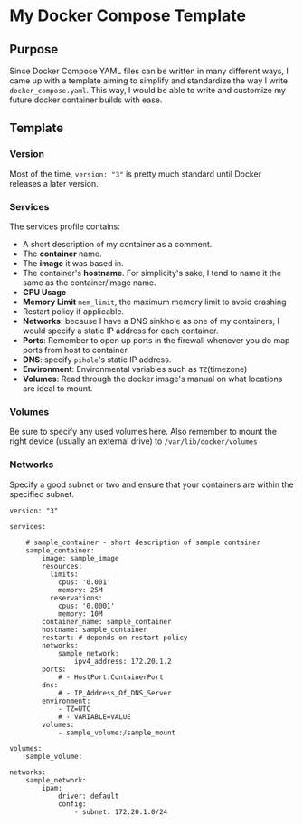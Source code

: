 # My Docker Compose Template
## Purpose
Since Docker Compose YAML files can be written in many different ways, I came up with a template aiming to simplify and standardize the way I write `docker_compose.yaml`. This way, I would be able to write and customize my future docker container builds with ease.
## Template
### Version
Most of the time, `version: "3"` is pretty much standard until Docker releases a later version.
### Services
The services profile contains:
* A short description of my container as a comment.
* The **container** name.
* The **image** it was based in.
* The container's **hostname**. For simplicity's sake, I tend to name it the same as the container/image name.
* **CPU Usage**
* **Memory Limit** `mem_limit`, the maximum memory limit to avoid crashing
* Restart policy if applicable.
* **Networks**: because I have a DNS sinkhole as one of my containers, I would specify a static IP address for each container.
* **Ports**: Remember to open up ports in the firewall whenever you do map ports from host to container.
* **DNS**: specify `pihole`'s static IP address.
* **Environment**:  Environmental variables such as `TZ`(timezone)
* **Volumes**: Read through the docker image's manual on what locations are ideal to mount.
### Volumes
Be sure to specify any used volumes here. Also remember to mount the right device (usually an external drive) to `/var/lib/docker/volumes`
### Networks
Specify a good subnet or two and ensure that your containers are within the specified subnet.

```
version: "3"

services:
	
    # sample_container - short description of sample container
    sample_container:
    	image: sample_image
        resources:
          limits:
            cpus: '0.001'
            memory: 25M
          reservations:
            cpus: '0.0001'
            memory: 10M
        container_name: sample_container
        hostname: sample_container
        restart: # depends on restart policy
        networks:
        	sample_network:
        		ipv4_address: 172.20.1.2
        ports:
        	# - HostPort:ContainerPort
        dns:
        	# - IP_Address_Of_DNS_Server
        environment:
        	- TZ=UTC
        	# - VARIABLE=VALUE
        volumes:
		    - sample_volume:/sample_mount
	
volumes:
    sample_volume:

networks:
    sample_network:
        ipam:
            driver: default
            config:
                - subnet: 172.20.1.0/24
```
